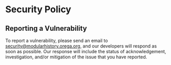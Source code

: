 # Security Policy

## Reporting a Vulnerability

To report a vulnerability, please send an email to security@modularhistory.orega.org, 
and our developers will respond as soon as possible. Our response will include 
the status of acknowledgement, investigation, and/or mitigation of the issue 
that you have reported. 
